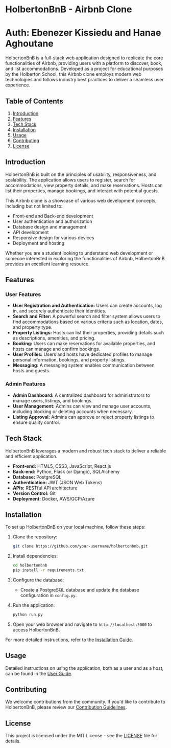 # HolbertonBnB - Airbnb Clone

# Auth: Ebenezer Kissiedu and Hanae Aghoutane

HolbertonBnB is a full-stack web application designed to replicate the core functionalities of Airbnb, providing users with a platform to discover, book, and list accommodations. Developed as a project for educational purposes by the Holberton School, this Airbnb clone employs modern web technologies and follows industry best practices to deliver a seamless user experience.

## Table of Contents

1. [Introduction](#introduction)
2. [Features](#features)
3. [Tech Stack](#tech-stack)
4. [Installation](#installation)
5. [Usage](#usage)
6. [Contributing](#contributing)
7. [License](#license)

## Introduction

HolbertonBnB is built on the principles of usability, responsiveness, and scalability. The application allows users to register, search for accommodations, view property details, and make reservations. Hosts can list their properties, manage bookings, and interact with potential guests.

This Airbnb clone is a showcase of various web development concepts, including but not limited to:

- Front-end and Back-end development
- User authentication and authorization
- Database design and management
- API development
- Responsive design for various devices
- Deployment and hosting

Whether you are a student looking to understand web development or someone interested in exploring the functionalities of Airbnb, HolbertonBnB provides an excellent learning resource.

## Features

### User Features

- **User Registration and Authentication:** Users can create accounts, log in, and securely authenticate their identities.
- **Search and Filter:** A powerful search and filter system allows users to find accommodations based on various criteria such as location, dates, and property type.
- **Property Listings:** Hosts can list their properties, providing details such as descriptions, amenities, and pricing.
- **Booking:** Users can make reservations for available properties, and hosts can manage and confirm bookings.
- **User Profiles:** Users and hosts have dedicated profiles to manage personal information, bookings, and property listings.
- **Messaging:** A messaging system enables communication between hosts and guests.

### Admin Features

- **Admin Dashboard:** A centralized dashboard for administrators to manage users, listings, and bookings.
- **User Management:** Admins can view and manage user accounts, including blocking or deleting accounts when necessary.
- **Listing Approval:** Admins can approve or reject property listings to ensure quality control.

## Tech Stack

HolbertonBnB leverages a modern and robust tech stack to deliver a reliable and efficient application.

- **Front-end:** HTML5, CSS3, JavaScript, React.js
- **Back-end:** Python, Flask (or Django), SQLAlchemy
- **Database:** PostgreSQL
- **Authentication:** JWT (JSON Web Tokens)
- **APIs:** RESTful API architecture
- **Version Control:** Git
- **Deployment:** Docker, AWS/GCP/Azure

## Installation

To set up HolbertonBnB on your local machine, follow these steps:

1. Clone the repository:

   ```bash
   git clone https://github.com/your-username/holbertonbnb.git
   ```

2. Install dependencies:

   ```bash
   cd holbertonbnb
   pip install -r requirements.txt
   ```

3. Configure the database:

   - Create a PostgreSQL database and update the database configuration in `config.py`.

4. Run the application:

   ```bash
   python run.py
   ```

5. Open your web browser and navigate to `http://localhost:5000` to access HolbertonBnB.

For more detailed instructions, refer to the [Installation Guide](docs/installation.md).

## Usage

Detailed instructions on using the application, both as a user and as a host, can be found in the [User Guide](docs/user_guide.md).

## Contributing

We welcome contributions from the community. If you'd like to contribute to HolbertonBnB, please review our [Contribution Guidelines](CONTRIBUTING.md).

## License

This project is licensed under the MIT License - see the [LICENSE](LICENSE) file for details.

